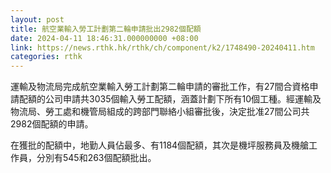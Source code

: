 ```yaml
---
layout: post
title: 航空業輸入勞工計劃第二輪申請批出2982個配額
date: 2024-04-11 18:46:31.000000000 +08:00
link: https://news.rthk.hk/rthk/ch/component/k2/1748490-20240411.htm
categories: rthk
---
```


運輸及物流局完成航空業輸入勞工計劃第二輪申請的審批工作，有27間合資格申請配額的公司申請共3035個輸入勞工配額，涵蓋計劃下所有10個工種。經運輸及物流局、勞工處和機管局組成的跨部門聯絡小組審批後，決定批准27間公司共2982個配額的申請。

在獲批的配額中，地勤人員佔最多、有1184個配額，其次是機坪服務員及機艙工作員，分別有545和263個配額批出。

